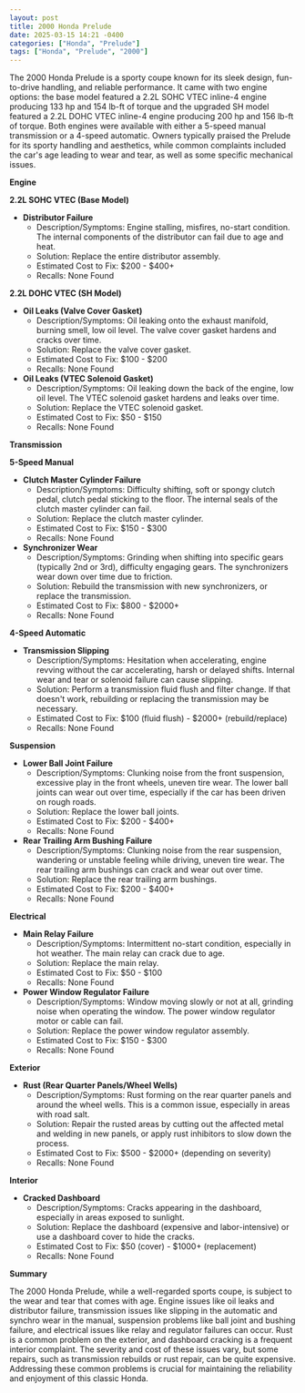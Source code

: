 ```yaml
---
layout: post
title: 2000 Honda Prelude
date: 2025-03-15 14:21 -0400
categories: ["Honda", "Prelude"]
tags: ["Honda", "Prelude", "2000"]
---
```

The 2000 Honda Prelude is a sporty coupe known for its sleek design, fun-to-drive handling, and reliable performance. It came with two engine options: the base model featured a 2.2L SOHC VTEC inline-4 engine producing 133 hp and 154 lb-ft of torque and the upgraded SH model featured a 2.2L DOHC VTEC inline-4 engine producing 200 hp and 156 lb-ft of torque. Both engines were available with either a 5-speed manual transmission or a 4-speed automatic. Owners typically praised the Prelude for its sporty handling and aesthetics, while common complaints included the car's age leading to wear and tear, as well as some specific mechanical issues.

**Engine**

**2.2L SOHC VTEC (Base Model)**

*   **Distributor Failure**
    *   Description/Symptoms: Engine stalling, misfires, no-start condition. The internal components of the distributor can fail due to age and heat.
    *   Solution: Replace the entire distributor assembly.
    *   Estimated Cost to Fix: $200 - $400+
    *   Recalls: None Found

**2.2L DOHC VTEC (SH Model)**

*   **Oil Leaks (Valve Cover Gasket)**
    *   Description/Symptoms: Oil leaking onto the exhaust manifold, burning smell, low oil level. The valve cover gasket hardens and cracks over time.
    *   Solution: Replace the valve cover gasket.
    *   Estimated Cost to Fix: $100 - $200
    *   Recalls: None Found
*   **Oil Leaks (VTEC Solenoid Gasket)**
    *   Description/Symptoms: Oil leaking down the back of the engine, low oil level. The VTEC solenoid gasket hardens and leaks over time.
    *   Solution: Replace the VTEC solenoid gasket.
    *   Estimated Cost to Fix: $50 - $150
    *   Recalls: None Found

**Transmission**

**5-Speed Manual**

*   **Clutch Master Cylinder Failure**
    *   Description/Symptoms: Difficulty shifting, soft or spongy clutch pedal, clutch pedal sticking to the floor. The internal seals of the clutch master cylinder can fail.
    *   Solution: Replace the clutch master cylinder.
    *   Estimated Cost to Fix: $150 - $300
    *   Recalls: None Found
*   **Synchronizer Wear**
    *   Description/Symptoms: Grinding when shifting into specific gears (typically 2nd or 3rd), difficulty engaging gears. The synchronizers wear down over time due to friction.
    *   Solution: Rebuild the transmission with new synchronizers, or replace the transmission.
    *   Estimated Cost to Fix: $800 - $2000+
    *   Recalls: None Found

**4-Speed Automatic**

*   **Transmission Slipping**
    *   Description/Symptoms: Hesitation when accelerating, engine revving without the car accelerating, harsh or delayed shifts. Internal wear and tear or solenoid failure can cause slipping.
    *   Solution: Perform a transmission fluid flush and filter change. If that doesn't work, rebuilding or replacing the transmission may be necessary.
    *   Estimated Cost to Fix: $100 (fluid flush) - $2000+ (rebuild/replace)
    *   Recalls: None Found

**Suspension**

*   **Lower Ball Joint Failure**
    *   Description/Symptoms: Clunking noise from the front suspension, excessive play in the front wheels, uneven tire wear. The lower ball joints can wear out over time, especially if the car has been driven on rough roads.
    *   Solution: Replace the lower ball joints.
    *   Estimated Cost to Fix: $200 - $400+
    *   Recalls: None Found
*   **Rear Trailing Arm Bushing Failure**
    *   Description/Symptoms: Clunking noise from the rear suspension, wandering or unstable feeling while driving, uneven tire wear. The rear trailing arm bushings can crack and wear out over time.
    *   Solution: Replace the rear trailing arm bushings.
    *   Estimated Cost to Fix: $200 - $400+
    *   Recalls: None Found

**Electrical**

*   **Main Relay Failure**
    *   Description/Symptoms: Intermittent no-start condition, especially in hot weather. The main relay can crack due to age.
    *   Solution: Replace the main relay.
    *   Estimated Cost to Fix: $50 - $100
    *   Recalls: None Found
*   **Power Window Regulator Failure**
    *   Description/Symptoms: Window moving slowly or not at all, grinding noise when operating the window. The power window regulator motor or cable can fail.
    *   Solution: Replace the power window regulator assembly.
    *   Estimated Cost to Fix: $150 - $300
    *   Recalls: None Found

**Exterior**

*   **Rust (Rear Quarter Panels/Wheel Wells)**
    *   Description/Symptoms: Rust forming on the rear quarter panels and around the wheel wells. This is a common issue, especially in areas with road salt.
    *   Solution: Repair the rusted areas by cutting out the affected metal and welding in new panels, or apply rust inhibitors to slow down the process.
    *   Estimated Cost to Fix: $500 - $2000+ (depending on severity)
    *   Recalls: None Found

**Interior**

*   **Cracked Dashboard**
    *   Description/Symptoms: Cracks appearing in the dashboard, especially in areas exposed to sunlight.
    *   Solution: Replace the dashboard (expensive and labor-intensive) or use a dashboard cover to hide the cracks.
    *   Estimated Cost to Fix: $50 (cover) - $1000+ (replacement)
    *   Recalls: None Found

**Summary**

The 2000 Honda Prelude, while a well-regarded sports coupe, is subject to the wear and tear that comes with age. Engine issues like oil leaks and distributor failure, transmission issues like slipping in the automatic and synchro wear in the manual, suspension problems like ball joint and bushing failure, and electrical issues like relay and regulator failures can occur. Rust is a common problem on the exterior, and dashboard cracking is a frequent interior complaint. The severity and cost of these issues vary, but some repairs, such as transmission rebuilds or rust repair, can be quite expensive. Addressing these common problems is crucial for maintaining the reliability and enjoyment of this classic Honda.

